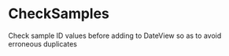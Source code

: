 # CheckSamples
 Check sample ID values before adding to DateView so as to avoid erroneous duplicates
